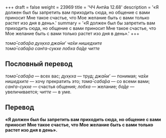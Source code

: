 +++
draft = false
weight = 23969
title = 'ЧЧ Антйа 12.68'
description = '«Я должен был бы запретить вам приходить сюда, но общение с вами приносит Мне такое счастье, что Мое желание быть с вами только растет изо дня в день».'
summary = '«Я должен был бы запретить вам приходить сюда, но общение с вами приносит Мне такое счастье, что Мое желание быть с вами только растет изо дня в день».'
+++

_тома̄-саба̄ра дух̣кха джа̄ни’ ча̄хи нишедхите  
тома̄-саба̄ра сан̇га-сукхе лобха ба̄д̣е читте_

## Пословный перевод

_тома̄_\-_саба̄ра_ — всех вас; _дух̣кха_ — труд; _джа̄ни’_ — понимая; _ча̄хи_ _нишедхите_ — хочу прекратить это; _тома̄_\-_саба̄ра_ — со всеми вами; _сан̇га_\-_сукхе_ — счастья общения; _лобха_ — желание; _ба̄д̣е_ — увеличивается; _читте_ — в уме.

## Перевод

**«Я должен был бы запретить вам приходить сюда, но общение с вами приносит Мне такое счастье, что Мое желание быть с вами только растет изо дня в день».**
